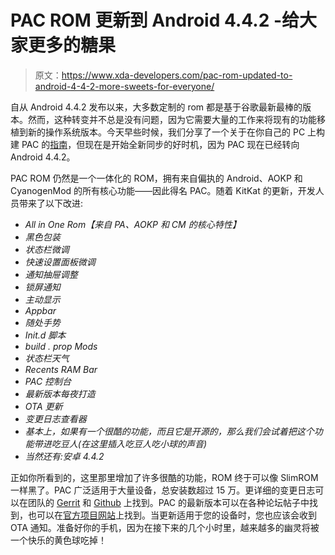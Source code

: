 # PAC ROM 更新到 Android 4.4.2 -给大家更多的糖果

> 原文：<https://www.xda-developers.com/pac-rom-updated-to-android-4-4-2-more-sweets-for-everyone/>

自从 Android 4.4.2 发布以来，大多数定制的 rom 都是基于谷歌最新最棒的版本。然而，这种转变并不总是没有问题，因为它需要大量的工作来将现有的功能移植到新的操作系统版本。今天早些时候，我们分享了一个关于在你自己的 PC 上构建 PAC 的[指南](http://www.xda-developers.com/android/comprehensive-guide-for-building-pac-rom-for-your-device/)，但现在是开始全新同步的好时机，因为 PAC 现在已经转向 Android 4.4.2。

PAC ROM 仍然是一个一体化的 ROM，拥有来自偏执的 Android、AOKP 和 CyanogenMod 的所有核心功能——因此得名 PAC。随着 KitKat 的更新，开发人员带来了以下改进:

*   *All in One Rom【来自 PA、AOKP 和 CM 的核心特性】*
*   *黑色包装*
*   *状态栏微调*
*   *快速设置面板微调*
*   *通知抽屉调整*
*   *锁屏通知*
*   *主动显示*
*   *Appbar*
*   *随处手势*
*   *Init.d 脚本*
*   *build . prop Mods*
*   *状态栏天气*
*   *Recents RAM Bar*
*   *PAC 控制台*
*   *最新版本每夜打造*
*   *OTA 更新*
*   *变更日志查看器*
*   *基本上，如果有一个很酷的功能，而且它是开源的，那么我们会试着把这个功能带进吃豆人(在这里插入吃豆人吃小球的声音)*
*   *当然还有:安卓 4.4.2*

正如你所看到的，这里那里增加了许多很酷的功能，ROM 终于可以像 SlimROM 一样黑了。PAC 广泛适用于大量设备，总安装数超过 15 万。更详细的变更日志可以在团队的 [Gerrit](http://review.pac-rom.com/#/q/status:open) 和 [Github](https://github.com/PAC-man/) 上找到。PAC 的最新版本可以在各种论坛帖子中找到，也可以在[官方项目网站](http://www.pac-rom.com/#Home)上找到。当更新适用于您的设备时，您也应该会收到 OTA 通知。准备好你的手机，因为在接下来的几个小时里，越来越多的幽灵将被一个快乐的黄色球吃掉！